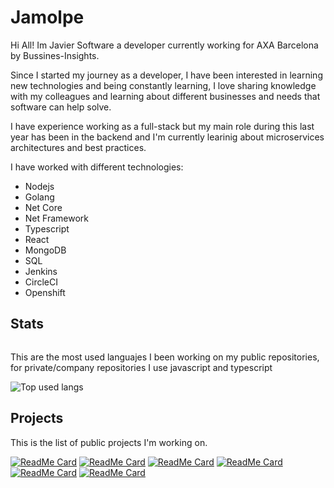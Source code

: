 # Jamolpe

Hi All! Im Javier Software a developer currently working for AXA Barcelona by Bussines-Insights.

Since I started my journey as a developer, I have been interested in learning new technologies and being constantly learning, I love sharing knowledge with my colleagues and learning about different businesses and needs that software can help solve.

I have experience working as a full-stack but my main role during this last year has been in the backend and I'm currently learinig about microservices architectures and best practices.

I have worked with different technologies:

- Nodejs
- Golang
- Net Core
- Net Framework
- Typescript
- React
- MongoDB
- SQL
- Jenkins
- CircleCI
- Openshift

## Stats

![<This year stats>](https://github-readme-stats.vercel.app/api?username=jamolpe&show_icons=true&theme=tokyonight&?count_private=true)

This are the most used languajes I been working on my public repositories, for private/company repositories I use javascript and typescript

![Top used langs](https://github-readme-stats.vercel.app/api/top-langs/?username=jamolpe&hide=java)

## Projects

This is the list of public projects I'm working on.

[![ReadMe Card](https://github-readme-stats.vercel.app/api/pin/?username=jamolpe&repo=go-sessioner&theme=dark)](https://github.com/jamolpe/go-sessioner)
[![ReadMe Card](https://github-readme-stats.vercel.app/api/pin/?username=jamolpe&repo=gologger&theme=dark)](https://github.com/jamolpe/gologger)
[![ReadMe Card](https://github-readme-stats.vercel.app/api/pin/?username=jamolpe&repo=gomailer&theme=dark)](https://github.com/jamolpe/gomailer)
[![ReadMe Card](https://github-readme-stats.vercel.app/api/pin/?username=jamolpe&repo=NetCoreUserAPI&theme=dark)](https://github.com/jamolpe/NetCoreUserAPI)
[![ReadMe Card](https://github-readme-stats.vercel.app/api/pin/?username=jamolpe&repo=TiendeoAssesment&theme=dark)](https://github.com/jamolpe/TiendeoAssesment)
[![ReadMe Card](https://github-readme-stats.vercel.app/api/pin/?username=jamolpe&repo=AxaAssesment&theme=dark)](https://github.com/jamolpe/AxaAssesment)
